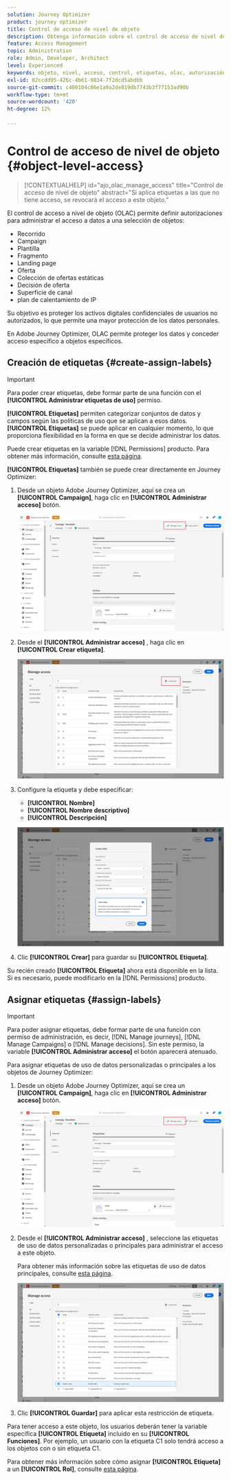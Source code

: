 ```yaml
---
solution: Journey Optimizer
product: journey optimizer
title: Control de acceso de nivel de objeto
description: Obtenga información sobre el control de acceso de nivel de objeto que le permite definir autorizaciones para administrar el acceso a datos a una selección de objetos
feature: Access Management
topic: Administration
role: Admin, Developer, Architect
level: Experienced
keywords: objeto, nivel, acceso, control, etiquetas, olac, autorización
exl-id: 02ccdd95-426c-4b61-9834-7f2dcd5abdbb
source-git-commit: c400104c86e1a9a2de819db7743b3f77153ad90b
workflow-type: tm+mt
source-wordcount: '420'
ht-degree: 12%

---
```


# Control de acceso de nivel de objeto {#object-level-access}

>[!CONTEXTUALHELP]
>id="ajo_olac_manage_access"
>title="Control de acceso de nivel de objeto"
>abstract="Si aplica etiquetas a las que no tiene acceso, se revocará el acceso a este objeto."

El control de acceso a nivel de objeto (OLAC) permite definir autorizaciones para administrar el acceso a datos a una selección de objetos:

*  Recorrido 
* Campaign
* Plantilla
* Fragmento
* Landing page
* Oferta
* Colección de ofertas estáticas
* Decisión de oferta
* Superficie de canal
* plan de calentamiento de IP

Su objetivo es proteger los activos digitales confidenciales de usuarios no autorizados, lo que permite una mayor protección de los datos personales.

En Adobe Journey Optimizer, OLAC permite proteger los datos y conceder acceso específico a objetos específicos.

## Creación de etiquetas {#create-assign-labels}

>[!IMPORTANT]
>
>Para poder crear etiquetas, debe formar parte de una función con el **[!UICONTROL Administrar etiquetas de uso]** permiso.

**[!UICONTROL Etiquetas]** permiten categorizar conjuntos de datos y campos según las políticas de uso que se aplican a esos datos. **[!UICONTROL Etiquetas]** se puede aplicar en cualquier momento, lo que proporciona flexibilidad en la forma en que se decide administrar los datos.

Puede crear etiquetas en la variable [!DNL Permissions] producto. Para obtener más información, consulte [esta página](https://experienceleague.adobe.com/docs/experience-platform/access-control/abac/permissions-ui/labels.html).

**[!UICONTROL Etiquetas]** también se puede crear directamente en Journey Optimizer:

1. Desde un objeto Adobe Journey Optimizer, aquí se crea un **[!UICONTROL Campaign]**, haga clic en **[!UICONTROL Administrar acceso]** botón.

   ![](assets/olac_1.png)

1. Desde el **[!UICONTROL Administrar acceso]** , haga clic en **[!UICONTROL Crear etiqueta]**.

   ![](assets/olac_2.png)

1. Configure la etiqueta y debe especificar:
   * **[!UICONTROL Nombre]**
   * **[!UICONTROL Nombre descriptivo]**
   * **[!UICONTROL Descripción]**

   ![](assets/olac_3.png)

1. Clic **[!UICONTROL Crear]** para guardar su **[!UICONTROL Etiqueta]**.

Su recién creado **[!UICONTROL Etiqueta]** ahora está disponible en la lista. Si es necesario, puede modificarlo en la [!DNL Permissions] producto.

## Asignar etiquetas {#assign-labels}

>[!IMPORTANT]
>
>Para poder asignar etiquetas, debe formar parte de una función con permiso de administración, es decir, [!DNL Manage journeys], [!DNL Manage Campaigns] o [!DNL Manage decisions]. Sin este permiso, la variable **[!UICONTROL Administrar acceso]** el botón aparecerá atenuado.

Para asignar etiquetas de uso de datos personalizadas o principales a los objetos de Journey Optimizer:

1. Desde un objeto Adobe Journey Optimizer, aquí se crea un **[!UICONTROL Campaign]**, haga clic en **[!UICONTROL Administrar acceso]** botón.

   ![](assets/olac_1.png)

1. Desde el **[!UICONTROL Administrar acceso]** , seleccione las etiquetas de uso de datos personalizadas o principales para administrar el acceso a este objeto.

   Para obtener más información sobre las etiquetas de uso de datos principales, consulte [esta página](https://experienceleague.adobe.com/docs/experience-platform/data-governance/labels/reference.html?lang=es).

   ![](assets/olac_4.png)

1. Clic **[!UICONTROL Guardar]** para aplicar esta restricción de etiqueta.

Para tener acceso a este objeto, los usuarios deberán tener la variable específica **[!UICONTROL Etiqueta]** incluido en su **[!UICONTROL Funciones]**.
Por ejemplo, un usuario con la etiqueta C1 solo tendrá acceso a los objetos con o sin etiqueta C1.

Para obtener más información sobre cómo asignar **[!UICONTROL Etiqueta]** a un **[!UICONTROL Rol]**, consulte [esta página](https://experienceleague.adobe.com/docs/experience-platform/access-control/abac/permissions-ui/permissions.html#manage-labels-for-a-role).